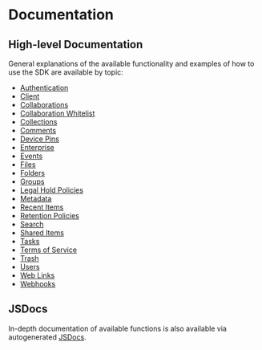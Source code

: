 # Documentation

## High-level Documentation

General explanations of the available functionality and examples of how to use
the SDK are available by topic:

* [Authentication](authentication.md)
* [Client](client.md)
* [Collaborations](collaborations.md)
* [Collaboration Whitelist](collaboration-whitelist.md)
* [Collections](collections.md)
* [Comments](comments.md)
* [Device Pins](device-pins.md)
* [Enterprise](enterprise.md)
* [Events](events.md)
* [Files](files.md)
* [Folders](folders.md)
* [Groups](groups.md)
* [Legal Hold Policies](legal-hold-policies.md)
* [Metadata](metadata.md)
* [Recent Items](recent-items.md)
* [Retention Policies](retention-policies.md)
* [Search](search.md)
* [Shared Items](shared-items.md)
* [Tasks](tasks.md)
* [Terms of Service](terms-of-service.md)
* [Trash](trash.md)
* [Users](users.md)
* [Web Links](web-links.md)
* [Webhooks](webhooks.md)

## JSDocs

In-depth documentation of available functions is also available via autogenerated
[JSDocs](https://rawgit.com/box/box-node-sdk/master/docs/jsdoc/index.html).
